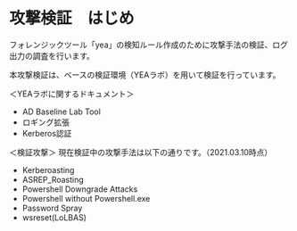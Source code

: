 # 攻撃検証　はじめ

フォレンジックツール「yea」の検知ルール作成のために攻撃手法の検証、ログ出力の調査を行います。

本攻撃検証は、ベースの検証環境（YEAラボ）を用いて検証を行っています。

＜YEAラボに関するドキュメント＞
- AD Baseline Lab Tool
- ロギング拡張
- Kerberos認証



＜検証攻撃＞
現在検証中の攻撃手法は以下の通りです。（2021.03.10時点）

- Kerberoasting
- ASREP_Roasting
- Powershell Downgrade Attacks
- Powershell without Powershell.exe
- Password Spray
- wsreset(LoLBAS)

